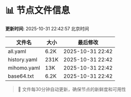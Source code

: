 # 📊 节点文件信息

**更新时间**: 2025-10-31 22:42:57 北京时间

| 文件名 | 大小 | 最后修改 |
|--------|------|----------|
| all.yaml | 6.2K | 2025-10-31 22:42 |
| history.yaml | 231K | 2025-10-31 22:42 |
| mihomo.yaml | 13K | 2025-10-31 22:42 |
| base64.txt | 6.2K | 2025-10-31 22:42 |

> 🔄 文件每30分钟自动更新，确保节点的新鲜度和可用性
